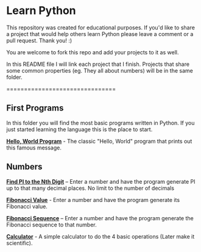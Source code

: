 Learn Python
========

This repository was created for educational purposes. If you'd like to share a project that would help others learn Python please leave a comment or a pull request. Thank you! :)

You are welcome to fork this repo and add your projects to it as well.

In this README file I will link each project that I finish. Projects that share some common properties (eg. They all about numbers) will be in the same folder.

===============================

First Programs
---------

In this folder you will find the most basic programs written in Python. If you just started learning the language this is the place to start.

[**Hello, World Program**](https://github.com/MrBlaise/learnpython/blob/master/First_programs/helloworld.py) - The classic "Hello, World" program that prints out this famous message.

Numbers
---------

[**Find PI to the Nth Digit**](https://github.com/MrBlaise/learnpython/blob/master/Numbers/pi.py) – Enter a number and have the program generate PI up to that many decimal places. No limit to the number of decimals

[**Fibonacci Value**](https://github.com/MrBlaise/learnpython/blob/master/Numbers/fibonacci_value.py) - Enter a number and have the program generate its Fibonacci value.

[**Fibonacci Sequence**](https://github.com/MrBlaise/learnpython/blob/master/Numbers/fibonacci.py) – Enter a number and have the program generate the Fibonacci sequence to that number.

[**Calculator**](https://github.com/MrBlaise/learnpython/blob/master/Numbers/calc.py) - A simple calculator to do the 4 basic operations (Later make it scientific).
